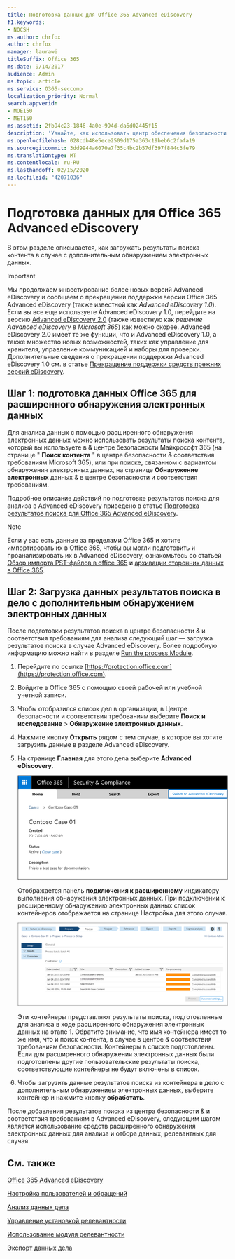 ```yaml
---
title: Подготовка данных для Office 365 Advanced eDiscovery
f1.keywords:
- NOCSH
ms.author: chrfox
author: chrfox
manager: laurawi
titleSuffix: Office 365
ms.date: 9/14/2017
audience: Admin
ms.topic: article
ms.service: O365-seccomp
localization_priority: Normal
search.appverid:
- MOE150
- MET150
ms.assetid: 2fb94c23-1846-4a0e-994d-da6d02445f15
description: 'Узнайте, как использовать центр обеспечения безопасности &amp; Microsoft 365 для подготовки данных Office 365 для анализа с помощью Office 365 Advanced eDiscovery. '
ms.openlocfilehash: 028cdb48e5ece2509d175a363c19beb6c2fafa19
ms.sourcegitcommit: 3dd9944a6070a7f35c4bc2b57df397f844c3fe79
ms.translationtype: MT
ms.contentlocale: ru-RU
ms.lasthandoff: 02/15/2020
ms.locfileid: "42071036"
---
```

# <a name="prepare-data-for-office-365-advanced-ediscovery"></a>Подготовка данных для Office 365 Advanced eDiscovery

В этом разделе описывается, как загружать результаты поиска контента в случае с дополнительным обнаружением электронных данных. 
  
> [!IMPORTANT]
> Мы продолжаем инвестирование более новых версий Advanced eDiscovery и сообщаем о прекращении поддержки версии Office 365 Advanced eDiscovery (также известной как *Advanced eDiscovery 1.0*). Если вы все еще используете Advanced eDiscovery 1.0, перейдите на версию [Advanced eDiscovery 2.0](overview-ediscovery-20.md) (также известную как *решение Advanced eDiscovery в Microsoft 365*) как можно скорее. Advanced eDiscovery 2.0 имеет те же функции, что и Advanced eDiscovery 1.0, а также множество новых возможностей, таких как управление для хранителя, управление коммуникацией и наборы для проверки. Дополнительные сведения о прекращении поддержки Advanced eDiscovery 1.0 см. в статье [Прекращение поддержки средств прежних версий eDiscovery](legacy-ediscovery-retirement.md#advanced-ediscovery-v10).  
  
## <a name="step-1-prepare-office-365-data-for-advanced-ediscovery"></a>Шаг 1: подготовка данных Office 365 для расширенного обнаружения электронных данных

Для анализа данных с помощью расширенного обнаружения электронных данных можно использовать результаты поиска контента, который вы используете в &amp; центре безопасности Майкрософт 365 (на странице " **Поиск контента** " в центре безопасности &amp; соответствия требованиям Microsoft 365), или при поиске, связанном с вариантом обнаружения электронных данных, на странице **Обнаружение электронных** данных &amp; в центре безопасности и соответствия требованиям. 
  
Подробное описание действий по подготовке результатов поиска для анализа в Advanced eDiscovery приведено в статье [Подготовка результатов поиска для Office 365 Advanced eDiscovery](prepare-search-results-for-advanced-ediscovery.md).
  
> [!NOTE]
> Если у вас есть данные за пределами Office 365 и хотите импортировать их в Office 365, чтобы вы могли подготовить и проанализировать их в Advanced eDiscovery, ознакомьтесь со статьей [Обзор импорта PST-файлов в office 365](https://support.office.com/article/ba688e0a-0fcb-4bd7-8e57-2b669564ea84) и [архивации сторонних данных в Office 365](https://go.microsoft.com/fwlink/p/?linkid=716918). 
  
## <a name="step-2-load-search-result-data-in-to-a-case-in-advanced-ediscovery"></a>Шаг 2: Загрузка данных результатов поиска в дело с дополнительным обнаружением электронных данных

После подготовки результатов поиска в центре безопасности &amp; и соответствия требованиям для анализа следующий шаг — загрузка результатов поиска в случае Advanced eDiscovery. Более подробную информацию можно найти в разделе [Run the process Module](run-the-process-module-in-advanced-ediscovery.md).
  
1. Перейдите по ссылке [https://protection.office.com](https://protection.office.com).
    
2. Войдите в Office 365 с помощью своей рабочей или учебной учетной записи.
    
3. Чтобы отобразился список дел в организации, в Центре безопасности и соответствия требованиям выберите **Поиск и исследование** \> **Обнаружение электронных данных**. 
    
4. Нажмите кнопку **Открыть** рядом с тем случае, в которое вы хотите загрузить данные в разделе Advanced eDiscovery. 
    
5. На странице **Главная** для этого дела выберите **Advanced eDiscovery**. 
    
    ![Нажмите кнопку переключения, чтобы открыть Расширенное обнаружение электронных данных, чтобы открыть дело в Advanced eDiscovery](../media/8e34ba23-62e3-4e68-a530-b6ece39b54be.png)
  
    Отображается панель **подключения к расширенному** индикатору выполнения обнаружения электронных данных. При подключении к расширенному обнаружению электронных данных список контейнеров отображается на странице Настройка для этого случая. 
    
    ![В Advanced eDiscovery отображается обращение](../media/8036e152-70dc-4bb7-9379-61c1ed8326b4.png)
  
     Эти контейнеры представляют результаты поиска, подготовленные для анализа в ходе расширенного обнаружения электронных данных на этапе 1. Обратите внимание, что имя контейнера имеет то же имя, что и поиск контента, в случае в центре &amp; соответствия требованиям безопасности. Контейнеры в списке подготовлены. Если для расширенного обнаружения электронных данных были подготовлены другие пользовательские результаты поиска, соответствующие контейнеры не будут включены в список. 
    
6. Чтобы загрузить данные результатов поиска из контейнера в дело с дополнительным обнаружением электронных данных, выберите контейнер и нажмите кнопку **обработать**.
    
После добавления результатов поиска из центра безопасности &amp; и соответствия требованиям в Advanced eDiscovery, следующим шагом является использование средств расширенного обнаружения электронных данных для анализа и отбора данных, релевантных для случая. 
  
## <a name="see-also"></a>См. также

[Office 365 Advanced eDiscovery](office-365-advanced-ediscovery.md)
  
[Настройка пользователей и обращений](set-up-users-and-cases-in-advanced-ediscovery.md)
  
[Анализ данных дела](analyze-case-data-with-advanced-ediscovery.md)
  
[Управление установкой релевантности](manage-relevance-setup-in-advanced-ediscovery.md)
  
[Использование модуля релевантности](use-relevance-in-advanced-ediscovery.md)
  
[Экспорт данных дела](export-case-data-in-advanced-ediscovery.md)

